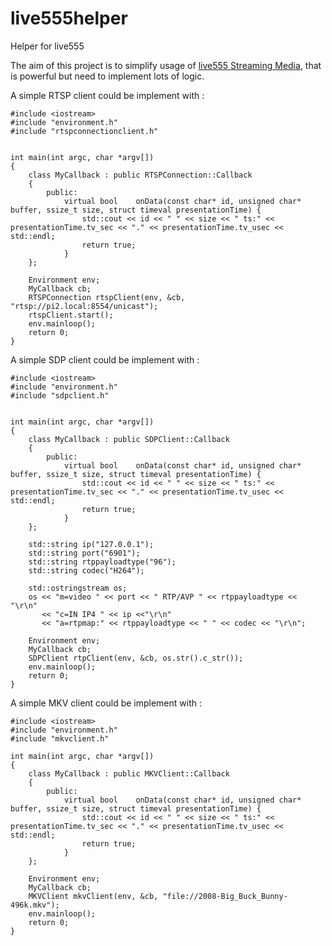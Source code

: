 # live555helper
Helper for live555

The aim of this project is to simplify usage of [live555 Streaming Media](http://www.live555.com/liveMedia/), that is powerful but need to implement lots of logic.

A simple RTSP client could be implement with :

	#include <iostream>
	#include "environment.h"
	#include "rtspconnectionclient.h"


	int main(int argc, char *argv[])
	{
		class MyCallback : public RTSPConnection::Callback
		{
			public:
				virtual bool    onData(const char* id, unsigned char* buffer, ssize_t size, struct timeval presentationTime) {
					std::cout << id << " " << size << " ts:" << presentationTime.tv_sec << "." << presentationTime.tv_usec << std::endl;
					return true;
				}
		};

		Environment env;
		MyCallback cb;
		RTSPConnection rtspClient(env, &cb, "rtsp://pi2.local:8554/unicast");
		rtspClient.start();
		env.mainloop();
		return 0;
	}
	
A simple SDP client could be implement with :

	#include <iostream>
	#include "environment.h"
	#include "sdpclient.h"


	int main(int argc, char *argv[])
	{
		class MyCallback : public SDPClient::Callback
		{
			public:
				virtual bool    onData(const char* id, unsigned char* buffer, ssize_t size, struct timeval presentationTime) {
					std::cout << id << " " << size << " ts:" << presentationTime.tv_sec << "." << presentationTime.tv_usec << std::endl;
					return true;
				}
		};

		std::string ip("127.0.0.1");
		std::string port("6901");
		std::string rtppayloadtype("96");
		std::string codec("H264");

		std::ostringstream os;
		os << "m=video " << port << " RTP/AVP " << rtppayloadtype << "\r\n"
		   << "c=IN IP4 " << ip <<"\r\n"
		   << "a=rtpmap:" << rtppayloadtype << " " << codec << "\r\n";
			
		Environment env;
		MyCallback cb;
		SDPClient rtpClient(env, &cb, os.str().c_str());
		env.mainloop();
		return 0;
	}

A simple MKV client could be implement with :

	#include <iostream>
	#include "environment.h"
	#include "mkvclient.h"

	int main(int argc, char *argv[])
	{
		class MyCallback : public MKVClient::Callback
		{
			public:
				virtual bool    onData(const char* id, unsigned char* buffer, ssize_t size, struct timeval presentationTime) {
					std::cout << id << " " << size << " ts:" << presentationTime.tv_sec << "." << presentationTime.tv_usec << std::endl;
					return true;
				}
		};

		Environment env;
		MyCallback cb;
		MKVClient mkvClient(env, &cb, "file://2008-Big_Buck_Bunny-496k.mkv");
		env.mainloop();
		return 0;
	}
